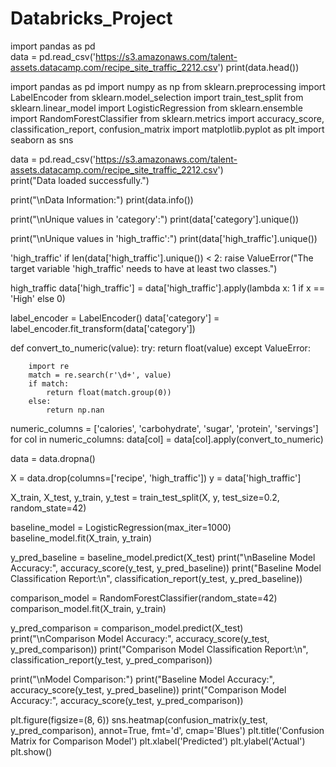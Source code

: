 # Databricks_Project
import pandas as pd  
data = pd.read_csv('https://s3.amazonaws.com/talent-assets.datacamp.com/recipe_site_traffic_2212.csv')
print(data.head())




import pandas as pd
import numpy as np
from sklearn.preprocessing import LabelEncoder
from sklearn.model_selection import train_test_split
from sklearn.linear_model import LogisticRegression
from sklearn.ensemble import RandomForestClassifier
from sklearn.metrics import accuracy_score, classification_report, confusion_matrix
import matplotlib.pyplot as plt
import seaborn as sns


data = pd.read_csv('https://s3.amazonaws.com/talent-assets.datacamp.com/recipe_site_traffic_2212.csv')  
print("Data loaded successfully.")


print("\nData Information:")
print(data.info())  

print("\nUnique values in 'category':")
print(data['category'].unique())  

print("\nUnique values in 'high_traffic':")
print(data['high_traffic'].unique()) 

 'high_traffic' 
if len(data['high_traffic'].unique()) < 2:
    raise ValueError("The target variable 'high_traffic' needs to have at least two classes.")


high_traffic
data['high_traffic'] = data['high_traffic'].apply(lambda x: 1 if x == 'High' else 0)


label_encoder = LabelEncoder()
data['category'] = label_encoder.fit_transform(data['category'])


def convert_to_numeric(value):
    try:
        return float(value)
    except ValueError:
       
        import re
        match = re.search(r'\d+', value)
        if match:
            return float(match.group(0))
        else:
            return np.nan  

numeric_columns = ['calories', 'carbohydrate', 'sugar', 'protein', 'servings']
for col in numeric_columns:
    data[col] = data[col].apply(convert_to_numeric)


data = data.dropna()


X = data.drop(columns=['recipe', 'high_traffic'])
y = data['high_traffic']


X_train, X_test, y_train, y_test = train_test_split(X, y, test_size=0.2, random_state=42)

baseline_model = LogisticRegression(max_iter=1000)
baseline_model.fit(X_train, y_train)


y_pred_baseline = baseline_model.predict(X_test)
print("\nBaseline Model Accuracy:", accuracy_score(y_test, y_pred_baseline))
print("Baseline Model Classification Report:\n", classification_report(y_test, y_pred_baseline))


comparison_model = RandomForestClassifier(random_state=42)
comparison_model.fit(X_train, y_train)


y_pred_comparison = comparison_model.predict(X_test)
print("\nComparison Model Accuracy:", accuracy_score(y_test, y_pred_comparison))
print("Comparison Model Classification Report:\n", classification_report(y_test, y_pred_comparison))


print("\nModel Comparison:")
print("Baseline Model Accuracy:", accuracy_score(y_test, y_pred_baseline))
print("Comparison Model Accuracy:", accuracy_score(y_test, y_pred_comparison))


plt.figure(figsize=(8, 6))
sns.heatmap(confusion_matrix(y_test, y_pred_comparison), annot=True, fmt='d', cmap='Blues')
plt.title('Confusion Matrix for Comparison Model')
plt.xlabel('Predicted')
plt.ylabel('Actual')
plt.show()

